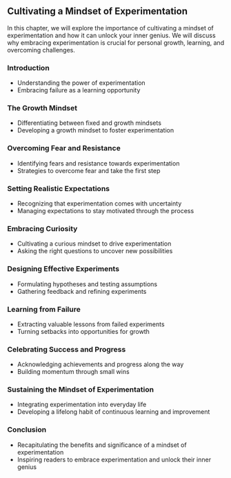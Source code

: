 Cultivating a Mindset of Experimentation
-------------------------------------------------

In this chapter, we will explore the importance of cultivating a mindset of experimentation and how it can unlock your inner genius. We will discuss why embracing experimentation is crucial for personal growth, learning, and overcoming challenges.

### Introduction

* Understanding the power of experimentation
* Embracing failure as a learning opportunity

### The Growth Mindset

* Differentiating between fixed and growth mindsets
* Developing a growth mindset to foster experimentation

### Overcoming Fear and Resistance

* Identifying fears and resistance towards experimentation
* Strategies to overcome fear and take the first step

### Setting Realistic Expectations

* Recognizing that experimentation comes with uncertainty
* Managing expectations to stay motivated through the process

### Embracing Curiosity

* Cultivating a curious mindset to drive experimentation
* Asking the right questions to uncover new possibilities

### Designing Effective Experiments

* Formulating hypotheses and testing assumptions
* Gathering feedback and refining experiments

### Learning from Failure

* Extracting valuable lessons from failed experiments
* Turning setbacks into opportunities for growth

### Celebrating Success and Progress

* Acknowledging achievements and progress along the way
* Building momentum through small wins

### Sustaining the Mindset of Experimentation

* Integrating experimentation into everyday life
* Developing a lifelong habit of continuous learning and improvement

### Conclusion

* Recapitulating the benefits and significance of a mindset of experimentation
* Inspiring readers to embrace experimentation and unlock their inner genius
